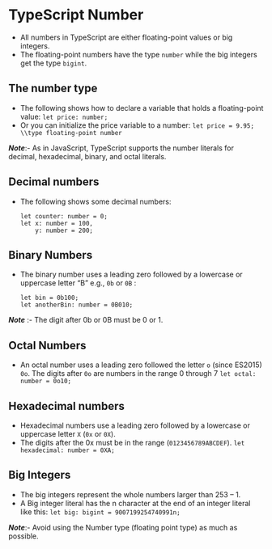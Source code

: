 # TypeScript Number
- All numbers in TypeScript are either floating-point values or big integers.
- The floating-point numbers have the type `number` while the big integers get the type `bigint`.

## The number type
- The following shows how to declare a variable that holds a floating-point value:
  `let price: number;`
- Or you can initialize the price variable to a number:
  `let price = 9.95; \\type floating-point number`
  
***Note***:- As in JavaScript, TypeScript supports the number literals for decimal, hexadecimal, binary, and octal literals.

## Decimal numbers
- The following shows some decimal numbers:
  ```
  let counter: number = 0;
  let x: number = 100, 
      y: number = 200;
  ```
## Binary Numbers
- The binary number uses a leading zero followed by a lowercase or uppercase letter “B” e.g., `0b` or `0B` :
  ```
  let bin = 0b100;
  let anotherBin: number = 0B010;
  ```
***Note*** :- The digit after 0b or 0B must be 0 or 1.

## Octal Numbers
- An octal number uses a leading zero followed the letter `o` (since ES2015) `0o`. The digits after `0o` are numbers in the range 0 through 7
  `let octal: number = 0o10;`

## Hexadecimal numbers
- Hexadecimal numbers use a leading zero followed by a lowercase or uppercase letter `X` (`0x` or `0X`).
- The digits after the 0x must be in the range (`0123456789ABCDEF`).
  `let hexadecimal: number = 0XA;`
## Big Integers
- The big integers represent the whole numbers larger than 253 – 1.
- A Big integer literal has the n character at the end of an integer literal like this:
  `let big: bigint = 9007199254740991n;`
  
***Note***:- Avoid using the Number type (floating point type) as much as possible.
